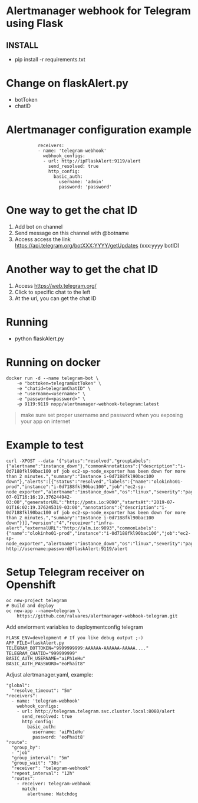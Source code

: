 # Alertmanager webhook for Telegram using Flask

## INSTALL

* pip install -r requirements.txt

Change on flaskAlert.py
=======================
* botToken
* chatID

Alertmanager configuration example
==================================

                receivers:
                - name: 'telegram-webhook'
                  webhook_configs:
                  - url: http://ipFlaskAlert:9119/alert
                    send_resolved: true
                    http_config:
                      basic_auth:
                        username: 'admin'
                        password: 'password'

One way to get the chat ID
==========================
1) Add bot on channel
2) Send message on this channel with @botname
3) Access access the link https://api.telegram.org/botXXX:YYYY/getUpdates (xxx:yyyy botID)

Another way to get the chat ID
==============================
1) Access https://web.telegram.org/
2) Click to specific chat to the left
3) At the url, you can get the chat ID

Running
=======
* python flaskAlert.py

Running on docker
=================
    
    docker run -d --name telegram-bot \
    	-e "bottoken=telegramBotToken" \
    	-e "chatid=telegramChatID" \
    	-e "username=<username>" \
    	-e "password=<password>" \
    	-p 9119:9119 nopp/alertmanager-webhook-telegram:latest

> make sure set proper username and password when you exposing your app on internet

Example to test
===============
	curl -XPOST --data '{"status":"resolved","groupLabels":{"alertname":"instance_down"},"commonAnnotations":{"description":"i-0d7188fkl90bac100 of job ec2-sp-node_exporter has been down for more than 2 minutes.","summary":"Instance i-0d7188fkl90bac100 down"},"alerts":[{"status":"resolved","labels":{"name":"olokinho01-prod","instance":"i-0d7188fkl90bac100","job":"ec2-sp-node_exporter","alertname":"instance_down","os":"linux","severity":"page"},"endsAt":"2019-07-01T16:16:19.376244942-03:00","generatorURL":"http://pmts.io:9090","startsAt":"2019-07-01T16:02:19.376245319-03:00","annotations":{"description":"i-0d7188fkl90bac100 of job ec2-sp-node_exporter has been down for more than 2 minutes.","summary":"Instance i-0d7188fkl90bac100 down"}}],"version":"4","receiver":"infra-alert","externalURL":"http://alm.io:9093","commonLabels":{"name":"olokinho01-prod","instance":"i-0d7188fkl90bac100","job":"ec2-sp-node_exporter","alertname":"instance_down","os":"linux","severity":"page"}}' http://username:password@flaskAlert:9119/alert
	
	
Setup Telegram receiver on Openshift
========================

```
oc new-project telegram
# Build and deploy
oc new-app --name=telegram \
    https://github.com/ralvares/alertmanager-webhook-telegram.git
```
    
Add enviorment variables to deploymentconfig telegram
```
FLASK_ENV=development # If you like debug output ;-)
APP_FILE=flaskAlert.py
TELEGRAM_BOTTOKEN="9999999999:AAAAAA-AAAAAA-AAAAA...."
TELEGRAM_CHATID="999999999"
BASIC_AUTH_USERNAME="aiPh1eHu"
BASIC_AUTH_PASSWORD="eoPhait8"
```
Adjust alertmanager.yaml, example:
```
"global":
  "resolve_timeout": "5m"
"receivers":
  - name: 'telegram-webhook'
    webhook_configs:
    - url: http://telegram.telegram.svc.cluster.local:8080/alert
      send_resolved: true
      http_config:
        basic_auth:
          username: 'aiPh1eHu'
          password: 'eoPhait8'
"route":
  "group_by":
  - "job"
  "group_interval": "5m"
  "group_wait": "30s"
  "receiver": "telegram-webhook"
  "repeat_interval": "12h"
  "routes":
    - receiver: telegram-webhook
      match:
        alertname: Watchdog
    
```
